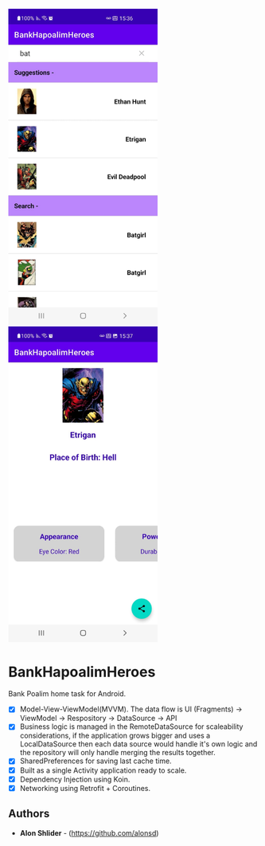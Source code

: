 <img src="https://github.com/alonsd/BankHapoalimHeroes/blob/main/main_screen.jpeg" width="300"/> <img src="https://github.com/alonsd/BankHapoalimHeroes/blob/main/hero_details_screen.jpeg" width="300"/> 

# BankHapoalimHeroes

Bank Poalim home task for Android. 
 
- [x] Model-View-ViewModel(MVVM). The data flow is UI (Fragments) -> ViewModel -> Respository -> DataSource  -> API
- [x] Business logic is managed in the RemoteDataSource for scaleability considerations, if the application grows bigger and uses a LocalDataSource then each data source would handle it's own logic and the repository will only handle merging the results together. 
- [x] SharedPreferences for saving last cache time. 
- [x] Built as a single Activity application ready to scale. 
- [x] Dependency Injection using Koin.
- [x] Networking using Retrofit + Coroutines.

## Authors

* **Alon Shlider** - (https://github.com/alonsd)
